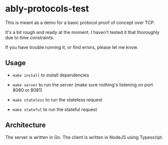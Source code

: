 # ably-protocols-test

This is meant as a demo for a basic protocol proof of concept over TCP.

It's a bit rough and ready at the moment. I haven't tested it that thoroughly due to time constraints.

If you have trouble running it, or find errors, please let me know.

## Usage

- `make install` to install dependencies

- `make server` to run the server (make sure nothing's listening on port 8080 or 8081)

- `make stateless` to run the stateless request
- `make stateful` to run the stateful request

## Architecture

The server is written in Go. The client is written in NodeJS using Typescript.

